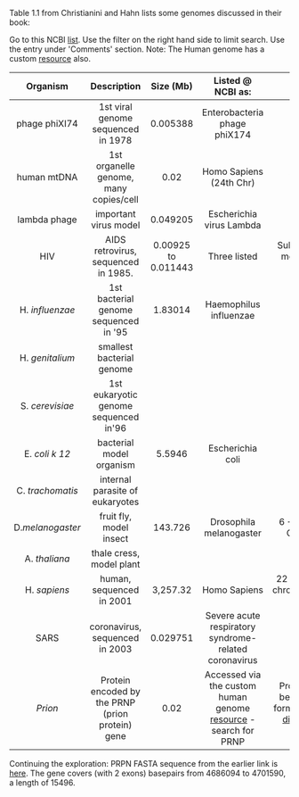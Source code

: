 Table 1.1 from Christianini and Hahn lists some genomes discussed in their book:

Go to this NCBI [list](https://www.ncbi.nlm.nih.gov/genome/browse/#!/overview/). Use the filter on the right hand side to limit search. Use the entry under 'Comments' section. Note: The Human genome has a custom [resource](https://www.ncbi.nlm.nih.gov/projects/genome/guide/human/index.shtml) also. 

| Organism      |Description                          |Size (Mb)        |Listed @ NCBI as: | Comments |                                    
|:-------------:|:-----------------------------------:|:-----------:|:-------------------:|:----------:|
|phage phiXI74  |1st viral genome sequenced in 1978   |  0.005388           | Enterobacteria phage phiX174
|human mtDNA    |1st organelle genome, many copies/cell |0.02             | Homo Sapiens (24th Chr)|  Application -Phylogeny|
|lambda phage   |important virus model               |  0.049205           | Escherichia virus Lambda |
|HIV            |AIDS retrovirus, sequenced in 1985.  |  0.00925 to 0.011443           |Three listed| Subject of a recent movie: Bohemian Rhapsody
|H. *influenzae* |1st bacterial genome sequenced in '95| 1.83014     |	Haemophilus influenzae
|H. *genitalium*|smallest bacterial genome            |
|S. *cerevisiae*|1st eukaryotic genome sequenced in'96|
|E. *coli k 12*  | bacterial model organism            | 5.5946     |	Escherichia coli
C. *trachomatis*|internal parasite of eukaryotes      |
|D.*melanogaster*| fruit fly, model insect            |  143.726         |Drosophila melanogaster | 6 + 2 sex + 1 Mito Chromosomes
A. *thaliana*   |thale cress, model plant
H. *sapiens*    |human, sequenced in 2001 |3,257.32 | Homo Sapiens | 22 + 2 sex + 1 Mito chromosomes.[Useful link](https://www.ncbi.nlm.nih.gov/genome/51)||
SARS            |coronavirus, sequenced in 2003       | 0.029751  |Severe acute respiratory syndrome-related coronavirus||
*Prion*| Protein encoded by the PRNP (prion protein) gene | 0.02| Accessed via the custom human genome [resource](https://www.ncbi.nlm.nih.gov/projects/genome/guide/human/index.shtml) - search for PRNP |Protein misfolding behind the human form of the mad cow [disease](https://www.ncbi.nlm.nih.gov/pubmed/29478593/) - not an organism

Continuing the exploration: PRPN FASTA sequence from the earlier link is [here](https://www.ncbi.nlm.nih.gov/nuccore/NC_000020.11?report=fasta&from=4686094&to=4701590). The gene covers (with 2 exons) basepairs from 4686094 to 4701590, a length of 15496. 
